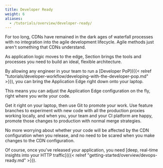 ```yaml
---
title: Developer Ready
weight: 6
aliases:
  - /tutorials/overview/developer-ready/
---
```


For too long, CDNs have remained in the dark ages of waterfall processes with no integration into the agile development lifecycle. Agile methods just aren't something that CDNs understand.

As application logic moves to the edge, Section brings the tools and processes you need to build an ideal, flexible architecture.

By allowing any engineer in your team to run a [Developer PoP]({{< relref "tutorials/developer-workflow/developing-with-the-developer-pop.md" >}}), you can bring the Application Edge right down onto your laptop.

This means you can adjust the Application Edge configuration on the fly, right where you write your code.

Get it right on your laptop, then use Git to promote your work. Use feature branches to experiment with new code with all the production proxies working locally, and when you, your team and your CI platform are happy, promote those changes to production with normal merge strategies.

No more worrying about whether your code will be affected by the CDN configuration when you release, and no need to be scared when you make changes to the CDN configuration.

Of course, once you've released your application, you need [deep, real-time insights into your HTTP traffic]({{< relref "getting-started/overview/devops-ready.md" >}}).
